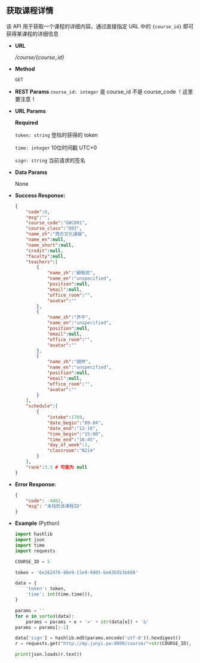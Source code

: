 ## **获取课程详情**

  该 API 用于获取一个课程的详细内容。通过直接指定 URL 中的 `{course_id}` 即可获得某课程的详细信息

- **URL**

  _/course/{course_id}_

- **Method**

  `GET`

- **REST Params**
  `course_id: integer` 是 course_id 不是 course_code ！这里要注意！
  
- **URL Params**

  **Required**

  `token: string` 登陆时获得的 token

  `time: integer` 10位时间戳 UTC+0

  `sign: string` 当前请求的签名

- **Data Params**

  None

- **Success Response:**

  ```JSON
  {
      "code":0,
      "msg":"",
      "course_code":"GWC001",
      "course_class":"D03",
      "name_zh":"西方文化通論",
      "name_en":null,
      "name_short":null,
      "credit":null,
      "faculty":null,
      "teachers":[
          {
              "name_zh":"顧衛民",
              "name_en":"unspecified",
              "position":null,
              "email":null,
              "office_room":"",
              "avatar":""
          },
          {
              "name_zh":"許平",
              "name_en":"unspecified",
              "position":null,
              "email":null,
              "office_room":"",
              "avatar":""
          },
          {
              "name_zh":"趙林",
              "name_en":"unspecified",
              "position":null,
              "email":null,
              "office_room":"",
              "avatar":""
          }
      ],
      "schedule":[
          {
              "intake":1709,
              "date_begin":"09-04",
              "date_end":"12-16",
              "time_begin":"15:00",
              "time_end":"16:45",
              "day_of_week":1,
              "classroom":"N214"
          }
      ],
      "rank":3.5 # 可能为 null
  }
  ```

- **Error Response:**

  ```json
  {
      "code": -4002, 
      "msg": "未找到该课程ID"
  }
  ```

  

- **Example** (Python)

  ```python
  import hashlib
  import json
  import time
  import requests
  
  COURSE_ID = 5
  
  token = '6e262476-88e9-11e9-9405-be63b5b3b608'
  
  data = {
      'token': token,
      'time': int(time.time()),
  }
  
  params = ''
  for e in sorted(data):
      params = params + e + '=' + str(data[e]) + '&'
  params = params[:-1]
  
  data['sign'] = hashlib.md5(params.encode('utf-8')).hexdigest()
  r = requests.get("http://mp.junyi.pw:8000/course/"+str(COURSE_ID), params=data)
  
  print(json.loads(r.text))
  
  ```
  
  

